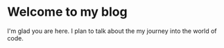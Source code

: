 # Welcome to my blog

I'm glad you are here. 
I plan to talk about the my journey into the world of code.
